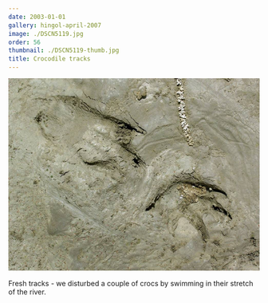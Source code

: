 ```yaml
---
date: 2003-01-01
gallery: hingol-april-2007
image: ./DSCN5119.jpg
order: 56
thumbnail: ./DSCN5119-thumb.jpg
title: Crocodile tracks
---
```


![Crocodile tracks](./DSCN5119.jpg)

Fresh tracks - we disturbed a couple of crocs by swimming in their stretch of the river.